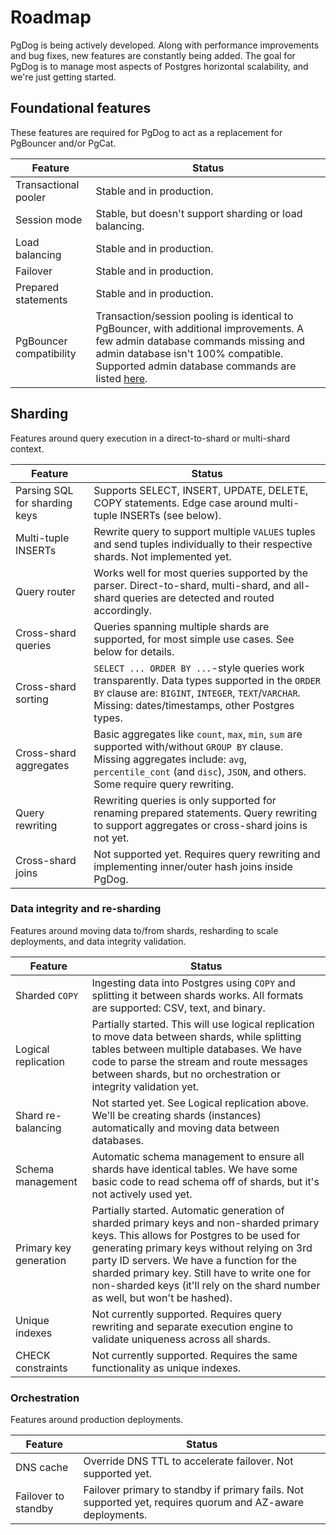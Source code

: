 # Roadmap

PgDog is being actively developed. Along with performance improvements and bug fixes, new features are constantly being added. The goal for PgDog is to manage most aspects of Postgres horizontal scalability, and we're just getting started.

## Foundational features

These features are required for PgDog to act as a replacement for PgBouncer and/or PgCat.

| Feature | Status |
|---------|--------|
| Transactional pooler | Stable and in production. |
| Session mode | Stable, but doesn't support sharding or load balancing. |
| Load balancing | Stable and in production.  |
| Failover | Stable and in production.  |
| Prepared statements | Stable and in production.  |
| PgBouncer compatibility | Transaction/session pooling is identical to PgBouncer, with additional improvements. A few admin database commands missing and admin database isn't 100% compatible. Supported admin database commands are listed [here](administration/index.md). |

## Sharding

Features around query execution in a direct-to-shard or multi-shard context.

| Feature  | Status |
|----------|--------|
| Parsing SQL for sharding keys | Supports SELECT, INSERT, UPDATE, DELETE, COPY statements. Edge case around multi-tuple INSERTs (see below). |
| Multi-tuple INSERTs | Rewrite query to support multiple `VALUES` tuples and send tuples individually to their respective shards. Not implemented yet. |
| Query router | Works well for most queries supported by the parser. Direct-to-shard, multi-shard, and all-shard queries are detected and routed accordingly. |
| Cross-shard queries | Queries spanning multiple shards are supported, for most simple use cases. See below for details. |
| Cross-shard sorting | `SELECT ... ORDER BY ...`-style queries work transparently. Data types supported in the `ORDER BY` clause are: `BIGINT`, `INTEGER`, `TEXT`/`VARCHAR`. Missing: dates/timestamps, other Postgres types. |
| Cross-shard aggregates | Basic aggregates like `count`, `max`, `min`, `sum` are supported with/without `GROUP BY` clause. Missing aggregates include: `avg`, `percentile_cont` (and `disc`), `JSON`, and others. Some require query rewriting. |
| Query rewriting | Rewriting queries is only supported for renaming prepared statements. Query rewriting to support aggregates or cross-shard joins is not yet. |
| Cross-shard joins | Not supported yet. Requires query rewriting and implementing inner/outer hash joins inside PgDog. |


### Data integrity and re-sharding

Features around moving data to/from shards, resharding to scale deployments, and data integrity validation.

| Feature | Status |
|---------|--------|
| Sharded `COPY` | Ingesting data into Postgres using `COPY` and splitting it between shards works. All formats are supported: CSV, text, and binary. |
| Logical replication | Partially started. This will use logical replication to move data between shards, while splitting tables between multiple databases. We have code to parse the stream and route messages between shards, but no orchestration or integrity validation yet. |
| Shard re-balancing | Not started yet. See Logical replication above. We'll be creating shards (instances) automatically and moving data between databases. |
| Schema management | Automatic schema management to ensure all shards have identical tables. We have some basic code to read schema off of shards, but it's not actively used yet. |
| Primary key generation | Partially started. Automatic generation of sharded primary keys and non-sharded primary keys. This allows for Postgres to be used for generating primary keys without relying on 3rd party ID servers. We have a function for the sharded primary key. Still have to write one for non-sharded keys (it'll rely on the shard number as well, but won't be hashed). |
| Unique indexes | Not currently supported. Requires query rewriting and separate execution engine to validate uniqueness across all shards. |
| CHECK constraints | Not currently supported. Requires the same functionality as unique indexes. |

### Orchestration

Features around production deployments.

| Feature | Status |
|-|-|
| DNS cache | Override DNS TTL to accelerate failover. Not supported yet. |
| Failover to standby | Failover primary to standby if primary fails. Not supported yet, requires quorum and AZ-aware deployments. |
